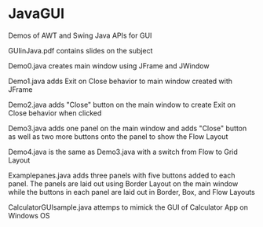 # JavaGUI
Demos of AWT and Swing Java APIs for GUI 

GUIinJava.pdf contains slides on the subject

Demo0.java creates main window using JFrame and JWindow

Demo1.java adds Exit on Close behavior to main window created with JFrame

Demo2.java adds "Close" button on the main window to create Exit on Close behavior when clicked

Demo3.java adds one panel on the main window and adds "Close" button as well as two more buttons onto the panel to show the Flow Layout 

Demo4.java is the same as Demo3.java with a switch from Flow to Grid Layout

Examplepanes.java adds three panels with five buttons added to each panel. The panels are laid out using Border Layout on the main window while the buttons in each panel are laid out in Border, Box, and Flow Layouts

CalculatorGUIsample.java attemps to mimick the GUI of Calculator App on Windows OS
